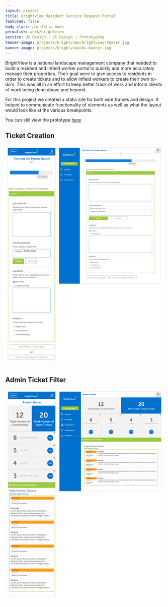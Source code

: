 ```yaml
---
layout: project
title: Brightview Resident Service Request Portal
featured: false
body-class: portfolio-node
permalink: work/brightview
service: UX Design | UI Design | Prototyping
teaser-image: projects/brightview/brightview-teaser.jpg
banner-image: projects/brightview/bv-banner.jpg
---
```


BrightView is a national landscape management company that needed to build a resident and infield worker portal to quickly and more accurately manage their properties. Their goal were to give access to residents in order to create tickets and to allow infield workers to create their own to-do's. This was all in an effort to keep better track of work and inform clients of work being done above and beyond.

For this project we created a static site for both wire frames and design. It helped to communicate functionality of elements as well as what the layout would look like at the various breakpoints. 

You can still view the prototype [here](http://newmediadenver.github.io/bv)

## Ticket Creation

<img src="/assets/img/projects/brightview/bv-ticket.jpg" />

## Admin Ticket Filter

<img src="/assets/img/projects/brightview/admin-dashboard-mobile.jpg" />
